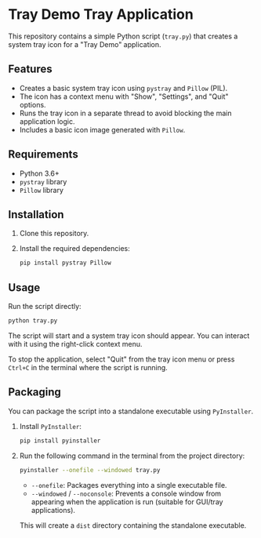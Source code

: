 # Tray Demo Tray Application

This repository contains a simple Python script (`tray.py`) that creates a system tray icon for a "Tray Demo" application.

## Features

-   Creates a basic system tray icon using `pystray` and `Pillow` (PIL).
-   The icon has a context menu with "Show", "Settings", and "Quit" options.
-   Runs the tray icon in a separate thread to avoid blocking the main application logic.
-   Includes a basic icon image generated with `Pillow`.

## Requirements

-   Python 3.6+
-   `pystray` library
-   `Pillow` library

## Installation

1. Clone this repository.
2. Install the required dependencies:

    ```bash
    pip install pystray Pillow
    ```

## Usage

Run the script directly:

```bash
python tray.py
```

The script will start and a system tray icon should appear. You can interact with it using the right-click context menu.

To stop the application, select "Quit" from the tray icon menu or press `Ctrl+C` in the terminal where the script is running.

## Packaging

You can package the script into a standalone executable using `PyInstaller`.

1. Install `PyInstaller`:

    ```bash
    pip install pyinstaller
    ```

2. Run the following command in the terminal from the project directory:

    ```bash
    pyinstaller --onefile --windowed tray.py
    ```

    - `--onefile`: Packages everything into a single executable file.
    - `--windowed` / `--noconsole`: Prevents a console window from appearing when the application is run (suitable for GUI/tray applications).

    This will create a `dist` directory containing the standalone executable.

